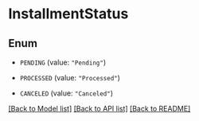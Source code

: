 # InstallmentStatus

## Enum


* `PENDING` (value: `"Pending"`)

* `PROCESSED` (value: `"Processed"`)

* `CANCELED` (value: `"Canceled"`)


[[Back to Model list]](../README.md#documentation-for-models) [[Back to API list]](../README.md#documentation-for-api-endpoints) [[Back to README]](../README.md)


